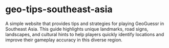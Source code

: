 # geo-tips-southeast-asia
A simple website that provides tips and strategies for playing GeoGuessr in Southeast Asia. This guide highlights unique landmarks, road signs, landscapes, and cultural hints to help players quickly identify locations and improve their gameplay accuracy in this diverse region.
